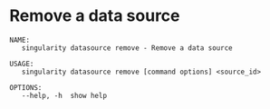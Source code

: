 # Remove a data source

```
NAME:
   singularity datasource remove - Remove a data source

USAGE:
   singularity datasource remove [command options] <source_id>

OPTIONS:
   --help, -h  show help
```
